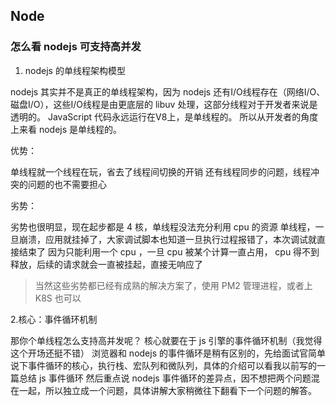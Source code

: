 ## Node

### 怎么看 nodejs 可支持高并发

1. nodejs 的单线程架构模型

nodejs 其实并不是真正的单线程架构，因为 nodejs 还有I/O线程存在（网络I/O、磁盘I/O），这些I/O线程是由更底层的 libuv 处理，这部分线程对于开发者来说是透明的。 JavaScript 代码永远运行在V8上，是单线程的。
所以从开发者的角度上来看 nodejs 是单线程的。

优势：

单线程就一个线程在玩，省去了线程间切换的开销
还有线程同步的问题，线程冲突的问题的也不需要担心

劣势：

劣势也很明显，现在起步都是 4 核，单线程没法充分利用 cpu 的资源
单线程，一旦崩溃，应用就挂掉了，大家调试脚本也知道一旦执行过程报错了，本次调试就直接结束了
因为只能利用一个 cpu ，一旦 cpu 被某个计算一直占用， cpu 得不到释放，后续的请求就会一直被挂起，直接无响应了

> 当然这些劣势都已经有成熟的解决方案了，使用 PM2 管理进程，或者上 K8S 也可以

2.核心：事件循环机制

那你个单线程怎么支持高并发呢？
核心就要在于 js 引擎的事件循环机制（我觉得这个开场还挺不错）
浏览器和 nodejs 的事件循环是稍有区别的，先给面试官简单说下事件循环的核心，执行栈、宏队列和微队列，具体的介绍可以看我以前写的一篇总结 js 事件循环
然后重点说 nodejs 事件循环的差异点，因不想把两个问题混在一起，所以独立成一个问题，具体讲解大家稍微往下翻看下一个问题的解答。


